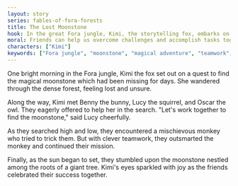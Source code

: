 ```yaml
---
layout: story
series: fables-of-fora-forests
title: The Lost Moonstone
hook: In the great Fora jungle, Kimi, the storytelling fox, embarks on an adventure to find a lost moonstone. Can the friendly animals help her search?
moral: Friends can help us overcome challenges and accomplish tasks together.
characters: ["Kimi"]
keywords: ["Fora jungle", "moonstone", "magical adventure", "teamwork", "friendship", "clever", "celebration"]
---
```


One bright morning in the Fora jungle, Kimi the fox set out on a quest to find the magical moonstone which had been missing for days. She wandered through the dense forest, feeling lost and unsure.

Along the way, Kimi met Benny the bunny, Lucy the squirrel, and Oscar the owl. They eagerly offered to help her in the search. "Let's work together to find the moonstone," said Lucy cheerfully.

As they searched high and low, they encountered a mischievous monkey who tried to trick them. But with clever teamwork, they outsmarted the monkey and continued their mission.

Finally, as the sun began to set, they stumbled upon the moonstone nestled among the roots of a giant tree. Kimi's eyes sparkled with joy as the friends celebrated their success together.

